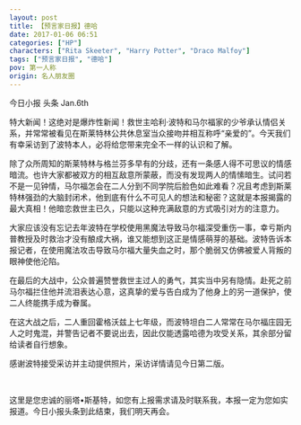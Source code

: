 ```yaml
---
layout: post
title: 【预言家日报】德哈
date: 2017-01-06 06:51
categories: ["HP"]
characters: ["Rita Skeeter", "Harry Potter", "Draco Malfoy"]
tags: ["预言家日报", "德哈"]
pov: 第一人称
origin: 名人朋友圈
---
```


今日小报 头条 Jan.6th

特大新闻！这绝对是爆炸性新闻！救世主哈利·波特和马尔福家的少爷承认情侣关系，并常常被看见在斯莱特林公共休息室当众接吻并相互称呼“亲爱的”。今天我们有幸采访到了波特本人，必将给您带来完全不一样的认识和了解。

除了众所周知的斯莱特林与格兰芬多早有的分歧，还有一条感人得不可思议的情感暗流。也许大家都被双方的相互敌意所蒙蔽，而没有发现两人的情愫暗生。试问若不是一见钟情，马尔福怎会在二人分到不同学院后脸色如此难看？况且考虑到斯莱特林强劲的大脑封闭术，他到底有什么不可见人的想法和秘密？这就是本报揭露的最大真相！他暗恋救世主已久，只能以这种充满敌意的方式吸引对方的注意力。

大家应该没有忘记去年波特在学校使用黑魔法导致马尔福深受重伤一事，幸亏斯内普教授及时救治才没有酿成大祸，谁又能想到这正是情感萌芽的基础。波特告诉本报记者，在使用魔法攻击导致马尔福大量失血之时，那个脆弱又仿佛被爱人背叛的眼神使他沦陷。

在最后的大战中，公众普遍赞誉救世主过人的勇气，其实当中另有隐情。赴死之前马尔福拦住他并流泪表达心意，这真挚的爱与告白成为了他身上的另一道保护，使二人终能携手成为眷属。

在这大战之后，二人重回霍格沃兹上七年级，而波特坦白二人常常在马尔福庄园无人之时鬼混，并警告记者不要说出去，因此仅能透露哈德为攻受关系，其余部分留给读者自行想象。

感谢波特接受采访并主动提供照片，采访详情请见今日第二版。

<br>

这里是您忠诚的丽塔•斯基特，如您有上报需求请及时联系我，本报一定为您如实报道。今日小报头条到此结束，我们明天再会。 
